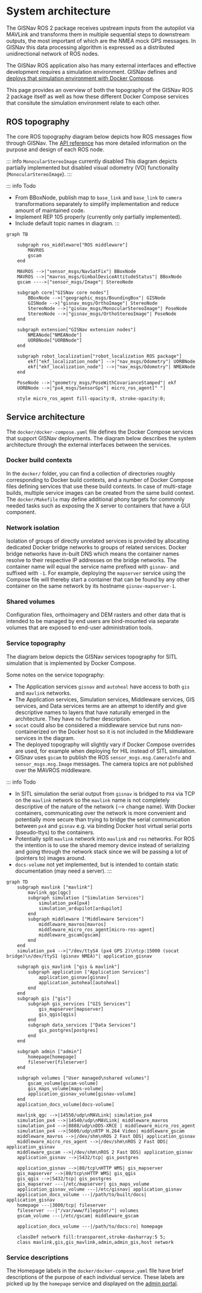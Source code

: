 # System architecture

The GISNav ROS 2 package receives upstream inputs from the autopilot via MAVLink and transforms them in multiple sequential steps to downstream outputs, the most important of which are the NMEA mock GPS messages. In GISNav this data processing algorithm is expressed as a distributed unidirectional network of ROS nodes.

The GISNav ROS application also has many external interfaces and effective development requires a simulation environment. GISNav defines and [deploys that simulation environment with Docker Compose](/deploy-with-docker-compose).

This page provides an overview of both the topography of the GISNav ROS 2 package itself as well as how these different Docker Compose services that consitute the simulation environment relate to each other.

## ROS topography

The core ROS topography diagram below depicts how ROS messages flow through GISNav. The [API reference](/api-reference) has more detailed information on the purpose and design of each ROS node.

::: info `MonocularStereoImage` currently disabled
This diagram depicts partially implemented but disabled visual odometry (VO) functionality (`MonocularStereoImage`).
:::

::: info Todo
- From BBoxNode, publish map to `base_link` and `base_link` to `camera` transformations separately to simplify implementation and reduce amount of maintained code.
- Implement REP 105 properly (currently only partially implemented).
- Include default topic names in diagram.
:::

```mermaid
graph TB

    subgraph ros_middleware["ROS middleware"]
        MAVROS
        gscam
    end

    MAVROS -->|"sensor_msgs/NavSatFix"| BBoxNode
    MAVROS -->|"mavros_msgs/GimbalDeviceAttitudeStatus"| BBoxNode
    gscam ---->|"sensor_msgs/Image"| StereoNode

    subgraph core["GISNav core nodes"]
        BBoxNode -->|"geographic_msgs/BoundingBox"| GISNode
        GISNode -->|"gisnav_msgs/OrthoImage"| StereoNode
        StereoNode -->|"gisnav_msgs/MonocularStereoImage"| PoseNode
        StereoNode -->|"gisnav_msgs/OrthoStereoImage"| PoseNode
    end

    subgraph extension["GISNav extension nodes"]
        NMEANode["NMEANode"]
        UORBNode["UORBNode"]
    end

    subgraph robot_localization["robot_localization ROS package"]
        ekf["ekf_localization_node"] -->|"nav_msgs/Odometry"| UORBNode
        ekf["ekf_localization_node"] -->|"nav_msgs/Odometry"| NMEANode
    end

    PoseNode -->|"geometry_msgs/PoseWithCovarianceStamped"| ekf
    UORBNode -->|"px4_msgs/SensorGps"| micro_ros_agent[" "]

    style micro_ros_agent fill-opacity:0, stroke-opacity:0;

```

## Service architecture

The `docker/docker-compose.yaml` file defines the Docker Compose services that support GISNav deployments. The diagram below describes the system architecture through the external interfaces between the services.

### Docker build contexts

In the `docker/` folder, you can find a collection of directories roughly corresponding to Docker build contexts, and a number of Docker Compose files defining services that use these build contexts. In case of multi-stage builds, multiple service images can be created from the same build context. The `docker/Makefile` may define additional phony targets for commonly needed tasks such as exposing the X server to containers that have a GUI component.

### Network isolation

Isolation of groups of directly unrelated services is provided by allocating dedicated Docker bridge networks to groups of related services. Docker bridge networks have in-built DNS which means the container names resolve to their respective IP addresses on the bridge networks. The container name will equal the service name prefixed with `gisnav-` and suffixed with `-1`. For example, deploying the `mapserver` service using the Compose file will thereby start a container that can be found by any other container on the same network by its hostname `gisnav-mapserver-1`.

### Shared volumes

Configuration files, orthoimagery and DEM rasters and other data that is intended to be managed by end users are bind-mounted via separate volumes that are exposed to end-user administration tools.

### Service topography

The diagram below depicts the GISNav services topography for SITL simulation that is implemented by Docker Compose.

Some notes on the service topography:

- The Application services `gisnav` and `autoheal` have access to both `gis` and `mavlink` networks.
- The Application services, Simulation services, Middleware services, GIS services, and Data services terms are an attempt to identify and give descriptive names to layers that have naturally emerged in the architecture. They have no further description.
- `socat` could also be considered a middleware service but runs non-containerized on the Docker host so it is not included in the Middleware services in the diagram.
- The deployed topography will slightly vary if Docker Compose overrides are used, for example when deploying for HIL instead of SITL simulation.
- GISnav uses `gscam` to publish the ROS `sensor_msgs.msg.CameraInfo` and `sensor_msgs.msg.Image` messages. The camera topics are not published over the MAVROS middleware.

::: info Todo
- In SITL simulation the serial output from `gisnav` is bridged to `PX4` via TCP on the `mavlink` network so the `mavlink` name is not completely descriptive of the nature of the network (--> change name). With Docker containers, communicating over the network is more convenient and potentially more secure  than trying to bridge the serial communication between `px4` and `gisnav` e.g. via binding Docker host virtual serial ports (pseudo-ttys) to the containers.
- Potentially split `mavlink` network into `mavlink` and `ros` networks. For ROS the intention is to use the shared memory device instead of serializing and going through the network stack since we will be passing a lot of (pointers to) images around.
- `docs-volume` not yet implemented, but is intended to contain static documentation (may need a server).
:::

```mermaid
graph TD
    subgraph mavlink ["mavlink"]
        mavlink_qgc[qgc]
        subgraph simulation ["Simulation Services"]
            simulation_px4[px4]
            simulation_ardupilot[ardupilot]
        end
        subgraph middleware ["Middleware Services"]
            middleware_mavros[mavros]
            middleware_micro_ros_agent[micro-ros-agent]
            middleware_gscam[gscam]
        end
    end
    simulation_px4 -->|"/dev/ttyS4 (px4 GPS 2)\ntcp:15000 (socat bridge)\n/dev/ttyS1 (gisnav NMEA)"| application_gisnav

    subgraph gis_mavlink ["gis & mavlink"]
        subgraph application ["Application Services"]
            application_gisnav[gisnav]
            application_autoheal[autoheal]
        end
    end
    subgraph gis ["gis"]
        subgraph gis_services ["GIS Services"]
            gis_mapserver[mapserver]
            gis_qgis[qgis]
        end
        subgraph data_services ["Data Services"]
            gis_postgres[postgres]
        end
    end

    subgraph admin ["admin"]
        homepage[homepage]
        fileserver[fileserver]
    end

    subgraph volumes ["User managed\nshared volumes"]
        gscam_volume[gscam-volume]
        gis_maps_volume[maps-volume]
        application_gisnav_volume[gisnav-volume]
    end
    application_docs_volume[docs-volume]

    mavlink_qgc -->|14550/udp\nMAVLink| simulation_px4
    simulation_px4 -->|14540/udp\nMAVLink| middleware_mavros
    simulation_px4 -->|8888/udp\nDDS-XRCE | middleware_micro_ros_agent
    simulation_px4 -->|5600/udp\nRTP H.264 Video| middleware_gscam
    middleware_mavros -->|/dev/shm\nROS 2 Fast DDS| application_gisnav
    middleware_micro_ros_agent -->|/dev/shm\nROS 2 Fast DDS| application_gisnav
    middleware_gscam -->|/dev/shm\nROS 2 Fast DDS| application_gisnav
    application_gisnav -->|5432/tcp| gis_postgres

    application_gisnav -->|80/tcp\nHTTP WMS| gis_mapserver
    gis_mapserver -->|80/tcp\nHTTP WMS| gis_qgis
    gis_qgis -->|5432/tcp| gis_postgres
    gis_mapserver ---|/etc/mapserver| gis_maps_volume
    application_gisnav_volume ---|/etc/gisnav| application_gisnav
    application_docs_volume ---|/path/to/built/docs| application_gisnav
    homepage ---|3000/tcp| fileserver
    fileserver ---|"/var/www/filegator/"| volumes
    gscam_volume ---|/etc/gscam| middleware_gscam

    application_docs_volume ---|/path/to/docs:ro| homepage

    classDef network fill:transparent,stroke-dasharray:5 5;
    class mavlink,gis,gis_mavlink,admin,admin_gis,host network
```

### Service descriptions

The Homepage labels in the `docker/docker-compose.yaml` file have brief descriptions of the purpose of each individual service. These labels are picked up by the `homepage` service and displayed on the [admin portal](/admin-portal).
